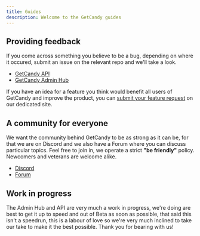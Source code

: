 ```yaml
---
title: Guides
description: Welcome to the GetCandy guides
---
```


## Providing feedback

If you come across something you believe to be a bug, depending on where it occured, submit an issue on the relevant repo and we'll take a look.

- [GetCandy API](https://github.com/getcandy/candy-api)
- [GetCandy Admin Hub](https://github.com/getcandy/hub)

If you have an idea for a feature you think would benefit all users of GetCandy and improve the product, you can [submit your feature request](https://shipright.community/getcandy) on our dedicated site.

## A community for everyone

We want the community behind GetCandy to be as strong as it can be, for that we are on Discord and we also have a Forum where you can discuss particular topics. Feel free to join in, we operate a strict **"be friendly"** policy. Newcomers and veterans are welcome alike.

- [Discord](https://discord.gg/v6qVWaf)
- [Forum](https://community.getcandy.io/)

## Work in progress

The Admin Hub and API are very much a work in progress, we're doing are best to get it up to speed and out of Beta as soon as possible, that said this isn't a speedrun, this is a labour of love so we're very much inclined to take our take to make it the best possible. Thank you for bearing with us!
